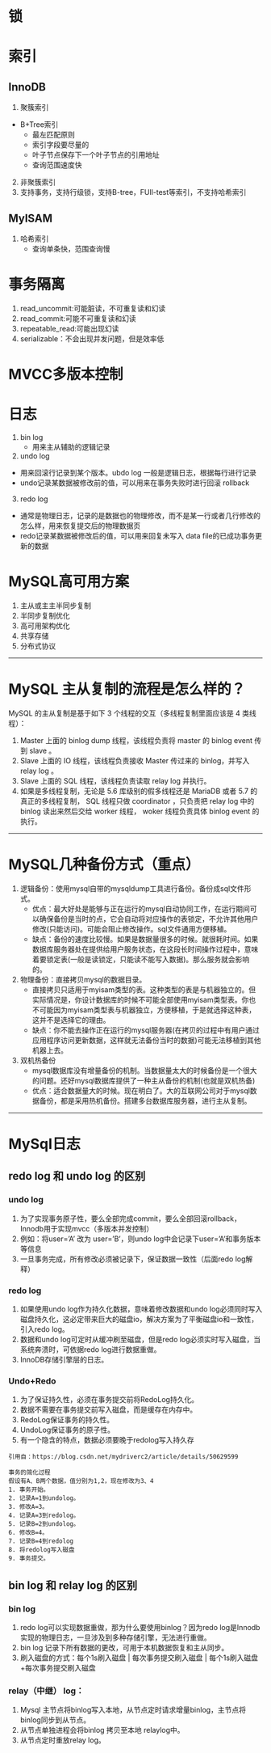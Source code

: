# 锁

# 索引
## InnoDB
1. 聚簇索引
  + B+Tree索引
    + 最左匹配原则
    + 索引字段要尽量的
    + 叶子节点保存下一个叶子节点的引用地址
    + 查询范围速度快

2. 非聚簇索引
3. 支持事务，支持行级锁，支持B-tree，FUll-test等索引，不支持哈希索引


## MyISAM
1. 哈希索引
   + 查询单条快，范围查询慢
   
# 事务隔离
1. read_uncommit:可能脏读，不可重复读和幻读
2. read_commit:可能不可重复读和幻读
3. repeatable_read:可能出现幻读
4. serializable：不会出现并发问题，但是效率低

# MVCC多版本控制

# 日志
1. bin log
    + 用来主从辅助的逻辑记录
2. undo log
  + 用来回滚行记录到某个版本。ubdo log 一般是逻辑日志，根据每行进行记录
  + undo记录某数据被修改前的值，可以用来在事务失败时进行回滚 rollback
3. redo log
  + 通常是物理日志，记录的是数据也的物理修改，而不是某一行或者几行修改的怎么样，用来恢复提交后的物理数据页
  + redo记录某数据被修改后的值，可以用来回复未写入 data file的已成功事务更新的数据

# MySQL高可用方案
1. 主从或主主半同步复制
2. 半同步复制优化
3. 高可用架构优化
4. 共享存储
5. 分布式协议



---

# MySQL 主从复制的流程是怎么样的？
MySQL 的主从复制是基于如下 3 个线程的交互（多线程复制里面应该是 4 类线程）：
1. Master 上面的 binlog dump 线程，该线程负责将 master 的 binlog event 传到 slave 。
2. Slave 上面的 IO 线程，该线程负责接收 Master 传过来的 binlog，并写入 relay log 。
3. Slave 上面的 SQL 线程，该线程负责读取 relay log 并执行。
4. 如果是多线程复制，无论是 5.6 库级别的假多线程还是 MariaDB 或者 5.7 的真正的多线程复制， 
   SQL 线程只做 coordinator ，只负责把 relay log 中的 binlog 读出来然后交给 worker 线程，
   woker 线程负责具体 binlog event 的执行。


----

# MySQL几种备份方式（重点）
1. 逻辑备份：使用mysql自带的mysqldump工具进行备份。备份成sql文件形式。
   + 优点：最大好处是能够与正在运行的mysql自动协同工作，在运行期间可以确保备份是当时的点，它会自动将对应操作的表锁定，不允许其他用户修改(只能访问)。可能会阻止修改操作。sql文件通用方便移植。 
   + 缺点：备份的速度比较慢。如果是数据量很多的时候。就很耗时间。如果数据库服务器处在提供给用户服务状态，在这段长时间操作过程中，意味着要锁定表(一般是读锁定，只能读不能写入数据)。那么服务就会影响的。 
2. 物理备份：直接拷贝mysql的数据目录。 
   + 直接拷贝只适用于myisam类型的表。这种类型的表是与机器独立的。但实际情况是，你设计数据库的时候不可能全部使用myisam类型表。你也不可能因为myisam类型表与机器独立，方便移植，于是就选择这种表，这并不是选择它的理由。 
   + 缺点：你不能去操作正在运行的mysql服务器(在拷贝的过程中有用户通过应用程序访问更新数据，这样就无法备份当时的数据)可能无法移植到其他机器上去。 
3. 双机热备份
   + mysql数据库没有增量备份的机制。当数据量太大的时候备份是一个很大的问题。还好mysql数据库提供了一种主从备份的机制(也就是双机热备) 
   + 优点：适合数据量大的时候。现在明白了。大的互联网公司对于mysql数据备份，都是采用热机备份。搭建多台数据库服务器，进行主从复制。
   
----
# MySql日志
## redo log 和 undo log 的区别
### undo log
1. 为了实现事务原子性，要么全部完成commit，要么全部回滚rollback，Innodb用于实现mvcc（多版本并发控制）
2. 例如：将user=’A’ 改为 user=’B’，则undo log中会记录下user=’A’和事务版本等信息
3. 一旦事务完成，所有修改必须被记录下，保证数据一致性（后面redo log解释）

### redo log
1. 如果使用undo log作为持久化数据，意味着修改数据和undo log必须同时写入磁盘持久化，这必定带来巨大的磁盘io，解决方案为了平衡磁盘io和一致性，引入redo log。
2. 数据和undo log可定时从缓冲刷至磁盘，但是redo log必须实时写入磁盘，当系统奔溃时，可依据redo log进行数据重做。
3. InnoDB存储引擎层的日志。

### Undo+Redo
1. 为了保证持久性，必须在事务提交前将RedoLog持久化。
2. 数据不需要在事务提交前写入磁盘，而是缓存在内存中。
3. RedoLog保证事务的持久性。
4. UndoLog保证事务的原子性。
5. 有一个隐含的特点，数据必须要晚于redolog写入持久存

```
引用自：https://blog.csdn.net/mydriverc2/article/details/50629599

事务的简化过程
假设有A、B两个数据，值分别为1,2，现在修改为3、4
1. 事务开始。
2. 记录A=1到undolog。
3. 修改A=3。
4. 记录A=3到redolog。
5. 记录B=2到undolog。
6. 修改B=4。
7. 记录B=4到redolog
8. 将redolog写入磁盘
9. 事务提交。
```



## bin log 和 relay log 的区别
### bin log
1. redo log可以实现数据重做，那为什么要使用binlog？因为redo log是Innodb实现的物理日志，一旦涉及到多种存储引擎，无法进行重做。
2. bin log 记录下所有数据的更改，可用于本机数据恢复和主从同步。
3. 刷入磁盘的方式：每个1s刷入磁盘 | 每次事务提交刷入磁盘 | 每个1s刷入磁盘+每次事务提交刷入磁盘


### relay（中继） log：
1. Mysql 主节点将binlog写入本地，从节点定时请求增量binlog，主节点将binlog同步到从节点。
2. 从节点单独进程会将binlog 拷贝至本地 relaylog中。
4. 从节点定时重放relay log。



